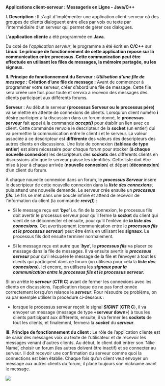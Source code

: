 ﻿**Applications client-serveur : Messagerie en Ligne - Java/C++**

**I. Description :**
Il s'agit d'implémenter une application client-serveur où des groupes de clients
dialoguent entre elles par voix ou texte par l'intermédiaire d’un serveur qui permet de gérer ces dialogues.

L’**application** **cliente** a été programmée en **Java**.

Du coté de l’*application serveur*, le programme a été écrit en **C/C++** sur **Linux**. **Le principe de fonctionnement de cette application repose sur la communication entre processus. Cette communication peut être effectuée en utilisant les files de messages, la mémoire partagée, ou les signaux.**

**II. Principe de fonctionnement du Serveur :**
***Utilisation d’une file de message :***
**Création d’une file de message :** Avant de commencer à programmer votre serveur, créer d’abord une file de message. Cette file sera créée une fois pour toute et servira à recevoir des messages des clients participant aux différents forums.

**Serveur** : Au début le serveur **(processus Serveur ou le processus père)** va se mettre en attente de connexions de clients. Lorsqu'un client numéro **i** désire participer à la discussion dans un forum donné, le **processus serveur** fait appel à la commande ***accept()*** pour établir un lien avec ce client. Cette commande renvoie le descripteur de la **socket** (un entier) qui va permettre la communication entre le client **i** et le serveur. La valeur associée à ce descripteur est **différente** des valeurs des descripteurs des autres clients en discussions. Une liste de connexion (**tableau de type entier**) est alors nécessaire pour chaque forum pour stocker (**à chaque nouvelle connexion**) les descripteurs des **sockets** des différents clients en discussions afin que le serveur puisse les identifiés. Cette liste doit être mise à jour à chaque arrivée (**nouvelle connexion**) et départ (**déconnexion**) d’un client du forum.

À chaque nouvelle connexion dans un forum, le ***processus Serveur*** insère le descripteur de cette nouvelle connexion dans la ***liste des connexions***, puis attend une nouvelle demande. Le serveur crée ensuite un ***processus fils***. Le fils se met dans une boucle infinie et attend de recevoir de l’information du client (la commande ***recv()***) :

- Si le message reçu est ‘***bye***’ i.e. fin de la connexion, le processus fils doit
avertir le processus serveur pour qu’il ferme la **socket** du client qui vient de se déconnecter et ensuite, pour qu’il l'enlève de ***la liste des connexions***. Cet avertissement (communication entre le ***processus fils et le processus serveur***) peut être émis en utilisant les **signaux**. Le processus fils doit ensuite terminer normalement.

- Si le message reçu est autre que ‘***bye***’, le ***processus fils*** va placer ce message dans la file de messages. Il va ensuite avertir le ***processus serveur*** pour qu’il récupère le message de la file et l’envoyer à tout les clients qui participent dans ce forum (on utilisera pour cela la ***liste des connexions***). Ici encore, on utilisera les ***signaux pour la communication entre le processus fils et le processus serveur.***

Si on arrête le ***serveur*** (**CTR C**) avant de fermer les connexions avec les clients en discussions, l’application risque de ne pas fonctionnée correctement lorsqu’on relance le ***serveur***. Pour résoudre ce problème, on va par exemple utiliser la procédure ci-dessous :

- lorsque le processus serveur reçoit le signal ***SIGINT*** (**CTR C**), il va envoyer un message (message de type «**serveur down**») à tous les clients participant aux différents, ensuite, il va fermer les **sockets** de tout les clients, et finalement, fermera la ***socket*** du ***serveur***.

**III. Principe de fonctionnement du client :**
Le rôle de l’application cliente est de saisir des messages voix ou texte de l'utilisateur et de recevoir les messages venant d'autres clients. Au début, le client doit entrer son ’Nike Name’, choisir un forum (les autres doivent être inactif) et se connecter au serveur. Il doit recevoir une confirmation du serveur comme quoi la connections est bien établie. Chaque fois qu’un client veut envoyer un message aux autres clients du forum, il place toujours son nickname avant le message.

![](https://imgur.com/JjFnOlL.png)

